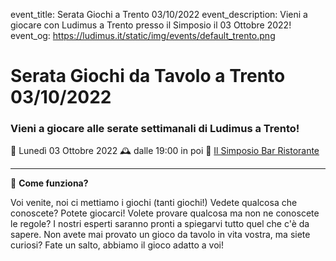 event_title: Serata Giochi a Trento 03/10/2022
event_description: Vieni a giocare con Ludimus a Trento presso il Simposio il 03 Ottobre 2022!
event_og: https://ludimus.it/static/img/events/default_trento.png

# Serata Giochi da Tavolo a Trento 03/10/2022

### Vieni a giocare alle serate settimanali di Ludimus a Trento!

📅 Lunedì 03 Ottobre 2022
🕰 dalle 19:00 in poi
📍 [Il Simposio Bar Ristorante](https://g.page/ilsimposiotrento?share)

---

🎲 **Come funziona?**

Voi venite, noi ci mettiamo i giochi (tanti giochi!)
Vedete qualcosa che conoscete? Potete giocarci!
Volete provare qualcosa ma non ne conoscete le regole? I nostri esperti saranno pronti a spiegarvi tutto quel che c'è da sapere.
Non avete mai provato un gioco da tavolo in vita vostra, ma siete curiosi? Fate un salto, abbiamo il gioco adatto a voi!